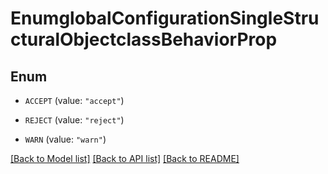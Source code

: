 # EnumglobalConfigurationSingleStructuralObjectclassBehaviorProp

## Enum


* `ACCEPT` (value: `"accept"`)

* `REJECT` (value: `"reject"`)

* `WARN` (value: `"warn"`)


[[Back to Model list]](../README.md#documentation-for-models) [[Back to API list]](../README.md#documentation-for-api-endpoints) [[Back to README]](../README.md)


